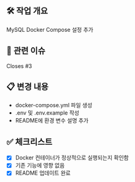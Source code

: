## 🛠️ 작업 개요
MySQL Docker Compose 설정 추가

## 📝 관련 이슈
Closes #3

## 📋 변경 내용
- docker-compose.yml 파일 생성
- .env 및 .env.example 작성
- README에 환경 변수 설명 추가

## ✅ 체크리스트
- [x] Docker 컨테이너가 정상적으로 실행되는지 확인함
- [x] 기존 기능에 영향 없음
- [x] README 업데이트 완료
